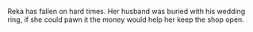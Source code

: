 Reka has fallen on hard times.  Her husband was buried with his wedding ring, if she could pawn it the money would help her keep the shop open.